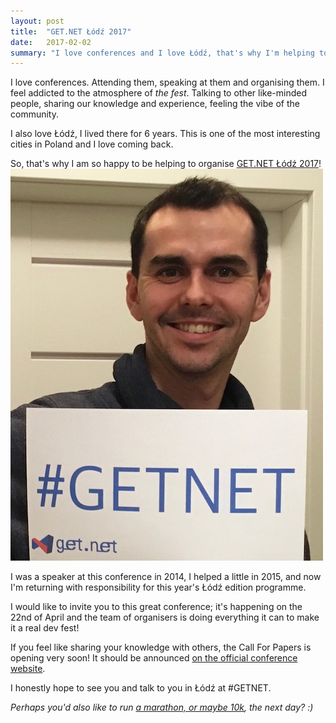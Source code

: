 ```yaml
---
layout: post
title: 	"GET.NET Łódź 2017"
date: 	2017-02-02
summary: "I love conferences and I love Łódź, that's why I'm helping to organise GET.NET Łódź 2017."
---
```

I love conferences. Attending them, speaking at them and organising them. I feel addicted to the atmosphere of *the fest*. Talking to other like-minded people, sharing our knowledge and experience, feeling the vibe of the community.

I also love Łódź, I lived there for 6 years. This is one of the most interesting cities in Poland and I love coming back.

So, that's why I am so happy to be helping to organise [GET.NET Łódź 2017](https://konferencjaget.net/en/lodz)!
![GET.NET](/images/GETNET.jpg)

I was a speaker at this conference in 2014, I helped a little in 2015, and now I'm returning with responsibility for this year's Łódź edition programme.

I would like to invite you to this great conference; it's happening on the 22nd of April and the team of organisers is doing everything it can to make it a real dev fest!

If you feel like sharing your knowledge with others, the Call For Papers is opening very soon! It should be announced [on the official conference website](https://konferencjaget.net/en/lodz).

I honestly hope to see you and talk to you in Łódź at #GETNET.

*Perhaps you'd also like to run [a marathon, or maybe 10k](http://www.lodzmaraton.pl/), the next day? :)*

